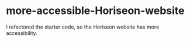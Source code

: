 # more-accessible-Horiseon-website
I refactored the starter code, so the Horiseon website has more accessibility. 

